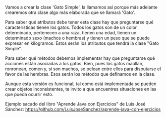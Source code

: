 Vamos a crear la clase 'Gato Simple', la llamamos así porque más adelante crearemos otra clase algo más elaborada que se llamará 'Gato'.

Para saber qué atributos debe tener esta clase hay que preguntarse qué características tienen los gatos. Todos los gatos son de un color determinado, pertenecen a una raza, tienen una edad, tienen un determinado sexo (machos o hembras) y tienen un peso que se puede expresar en kilogramos. Estos serán los atributos que tendrá la clase "Gato Simple".

Para saber qué métodos debemos implementar hay que preguntarse qué acciones están asociadas a los gatos. Bien, pues los gatos maúllan, ronronean, comen y, si son machos, se pelean entre ellos para disputarse el favor de las hembras. Esos serán los métodos que definamos en la clase.

Aunque esta versión es funcional, tal como está implementada se pueden crear objetos inconsistentes, te invito a que encuentres situaciones en las que pueda ocurrir esto.

Ejemplo sacado del libro "Aprende Java con Ejercicios" de Luis José Sánchez: https://github.com/LuisJoseSanchez/aprende-java-con-ejercicios